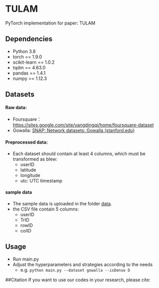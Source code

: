 # TULAM

PyTorch implementation for paper: TULAM

## Dependencies

- Python 3.8
- torch == 1.9.0
- scikit-learn == 1.0.2
- tqdm == 4.63.0
- pandas == 1.4.1
- numpy == 1.12.3
## Datasets

#### Raw data:

- Foursquare：https://sites.google.com/site/yangdingqi/home/foursquare-dataset
- Gowalla: [SNAP: Network datasets: Gowalla (stanford.edu)](http://snap.stanford.edu/data/loc-gowalla.html)

#### Preprocessed data:

- Each dataset should contain at least 4 columns, which must be transformed as blew:
  - userID
  - latitude
  - longitude
  - utc: UTC timestamp

#### sample data

- The sample data is uploaded in the folder [data](./data).
- the CSV file contain 5 columns:
  - userID
  - TrID
  - rowID
  - colID
## Usage
- Run main.py
- Adjust the hyperparameters and strategies according to the needs
  - e.g. ```python main.py --dataset gowalla --isDense D```

##Citation
If you want to use our codes in your research, please cite:
